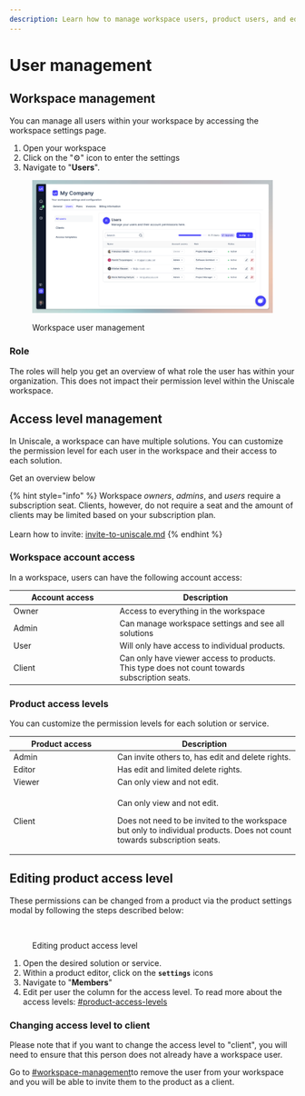 ```yaml
---
description: Learn how to manage workspace users, product users, and edit permission level.
---
```


# User management

## Workspace management

You can manage all users within your workspace by accessing the workspace settings page.&#x20;

1. Open your workspace
2. Click on the "⚙️" icon to enter the settings
3. Navigate to "**Users**".

<figure><img src="../../../.gitbook/assets/CleanShot 2024-06-26 at 10.54.36.png" alt=""><figcaption><p>Workspace user management</p></figcaption></figure>

### Role

The roles will help you get an overview of what role the user has within your organization. This does not impact their permission level within the Uniscale workspace.



## Access level management

In Uniscale, a workspace can have multiple solutions. You can customize the permission level for each user in the workspace and their access to each solution.

Get an overview below&#x20;

{% hint style="info" %}
Workspace _owners_, _admins_, and _users_ require a subscription seat. Clients, however, do not require a seat and the amount of clients may be limited based on your subscription plan. \
\
Learn how to invite: [invite-to-uniscale.md](../invite-to-uniscale.md "mention")
{% endhint %}



### Workspace account access

In a workspace, users can have the following account access:

<table><thead><tr><th width="173">Account access</th><th>Description</th></tr></thead><tbody><tr><td>Owner</td><td>Access to everything in the workspace</td></tr><tr><td>Admin</td><td>Can manage workspace settings and see all solutions</td></tr><tr><td>User</td><td>Will only have access to individual products.</td></tr><tr><td>Client</td><td>Can only have viewer access to products. <br>This type does not count towards subscription seats.</td></tr></tbody></table>



### Product access levels

You can customize the permission levels for each solution or service.

<table><thead><tr><th width="169">Product access</th><th>Description</th></tr></thead><tbody><tr><td>Admin</td><td>Can invite others to, has edit and delete rights.</td></tr><tr><td>Editor</td><td>Has edit and limited delete rights.</td></tr><tr><td>Viewer</td><td>Can only view and not edit.</td></tr><tr><td>Client</td><td><p>Can only view and not edit.</p><p>Does not need to be invited to the workspace but only to individual products. Does not count towards subscription seats.</p></td></tr></tbody></table>





## Editing product access level <a href="#editing-product-access-level" id="editing-product-access-level"></a>

These permissions can be changed from a product via the product settings modal by following the steps described below:

<figure><img src="https://help.uniscale.com/~gitbook/image?url=https%3A%2F%2F511632007-files.gitbook.io%2F%7E%2Ffiles%2Fv0%2Fb%2Fgitbook-x-prod.appspot.com%2Fo%2Fspaces%252FGm4FsIEaw1uBtZauyirr%252Fuploads%252FryApHfGTVno72pYNW635%252FCleanShot%25202024-04-22%2520at%252013.26.05%25402x.png%3Falt%3Dmedia%26token%3D4a4ba26b-545e-4cb5-bc0a-62f059763179&#x26;width=768&#x26;dpr=4&#x26;quality=100&#x26;sign=fe226239&#x26;sv=1" alt=""><figcaption><p>Editing product access level</p></figcaption></figure>

1. Open the desired solution or service.
2. Within a product editor, click on the **`settings`** icons
3. Navigate to "**Members**"
4. Edit per user the column for the access level. To read more about the access levels: [#product-access-levels](./#product-access-levels "mention")



### Changing access level to client

Please note that if you want to change the access level to "client", you will need to ensure that this person does not already have a workspace user.&#x20;

Go to [#workspace-management](./#workspace-management "mention")to remove the user from your workspace and you will be able to invite them to the product as a client.






